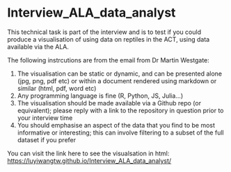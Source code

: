 # Interview_ALA_data_analyst
 
This technical task is part of the interview and is to test if you could produce a visualisation of using data on reptiles in the ACT, using data available via the ALA. 

The following instrcutions are from the email from Dr Martin Westgate:

 
1. The visualisation can be static or dynamic, and can be presented alone (jpg, png, pdf etc) or within a document rendered using markdown or similar (html, pdf, word etc)
2. Any programming language is fine (R, Python, JS, Julia…)
3. The visualisation should be made available via a Github repo (or equivalent); please reply with a link to the repository in question prior to your interview time
4. You should emphasise an aspect of the data that you find to be most informative or interesting; this can involve filtering to a subset of the full dataset if you prefer


You can visit the link here to see the visualsation in html: https://luyiwangtw.github.io/Interview_ALA_data_analyst/
